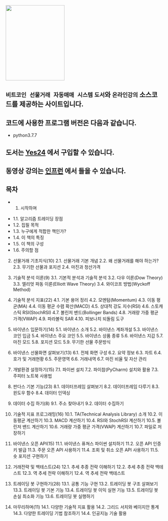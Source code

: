 <img src="http://image.yes24.com/goods/98859577/800x0" width="188" height="240">
 
## `비트코인 선물거래 자동매매 시스템` `도서`와 `온라인강의` 소스코드를 제공하는 사이트입니다.
 
## 코드에 사용한 프로그램 버전은 다음과 같습니다. 
* python3.7.7
 
 
## 도서는 [Yes24](http://www.yes24.com/Product/Goods/98859577) 에서 구입할 수 있습니다.
## 동영상 강의는 [인프런](https://inf.run/DZiA) 에서 들을 수 있습니다.


## 목차
* 1. 시작하며
- 1.1. 알고리즘 트레이딩 장점
- 1.2. 집필 목적
- 1.3. 누구에게 적합한 책인가?
- 1.4. 이 책의 특징
- 1.5. 이 책의 구성
- 1.6. 주의할 점

2. 선물거래 기초지식(10)
2.1. 선물거래 기본 개념
2.2. 왜 선물거래를 해야 하는가?
2.3. 무기한 선물과 포지션
2.4. 마진과 청산가격

3. 기술적 분석 이론(9)
3.1. 기본적 분석과 기술적 분석
3.2. 다우 이론(Dow Theory)
3.3. 엘리엇 파동 이론(Elliott Wave Theory)
3.4. 와이코프 방법(Wyckoff Method)

4. 기술적 분석 지표(22)
4.1. 기본 용어 정리
4.2. 모멘텀(Momentum)
4.3. 이동 평균(MA)
4.4. 이동 평균 수렴 확산(MACD)
4.5. 상대적 강도 지수(RSI)
4.6. 스토캐스틱 RSI(StochRSI)
4.7. 볼린저 밴드(Bollinger Bands)
4.8. 거래량 가중 평균 가격(VWAP)
4.9. 파라볼릭 SAR
4.10. 피보나치 되돌림 도구

5. 바이낸스 입문하기(14)
5.1. 바이낸스 소개
5.2. 바이낸스 계좌개설
5.3. 바이낸스 코인 입금
5.4. 바이낸스 주요 코인
5.5. 바이낸스 상품 종류
5.6. 바이낸스 지갑
5.7. 마진 모드
5.8. 포지션 모드
5.9. 무기한 선물 주문방식

6. 바이낸스 선물화면 살펴보기(13)
6.1. 전체 화면 구성
6.2. 요약 정보
6.3. 차트
6.4. 호가 및 거래현황
6.5. 주문영역
6.6. 거래내역
6.7. 마진 비율 및 자산 관리

7. 개발환경 설정하기(15)
7.1. 파이썬 설치
7.2. 파이참(PyCharm) 설치와 활용
7.3. 주피터 노트북 사용법

8. 판다스 기본 기능(23)
8.1. 데이터프레임 살펴보기
8.2. 데이터프레임 다루기
8.3. 윈도우 함수
8.4. 데이터 인덱싱

9. 데이터 수집 하기(8)
9.1. 주소 찾아내기
9.2. 데이터 수집하기

10. 기술적 지표 프로그래밍(16)
10.1. TA(Technical Analysis Library) 소개
10.2. 이동평균 계산하기
10.3. MACD 계산하기
10.4. RSI와 StochRSI 계산하기
10.5. 볼린저 밴드 계산하기
10.6. 거래량 가중 평균 가격(VWAP) 계산하기
10.7. 파일로 저장하기

11. 바이낸스 오픈 API(15)
11.1. 바이낸스 퓨쳐스 파이썬 설치하기 
11.2. 오픈 API 인증키 발급
11.3. 주문 오픈 API 사용하기
11.4. 조회 및 취소 오픈 API 사용하기
11.5. 숏 포지션 구현하기

12. 거래전략 및 백테스트(24)
12.1. 추세 추종 전략 이해하기
12.2. 추세 추종 전략 백테스트
12.3. 역 추세 전략 이해하기
12.4. 역 추세 전략 백테스트

13. 트레이딩 봇 구현하기(28)
13.1. 공통 기능 구현
13.2. 트레이딩 봇 구조 살펴보기
13.3. 트레이딩 봇 기본 기능
13.4. 트레이딩 봇 이익 실현 기능
13.5. 트레이딩 봇 손실 최소화 기능
13.6. 트레이딩 봇 실행하기

14. 마무리하며(11)
14.1. 다양한 기술적 지표 활용
14.2. 그리드 서치와 베이지안 통계
14.3. 다양한 트레이딩 기법 참조하기
14.4. 인공지능 기술 활용
